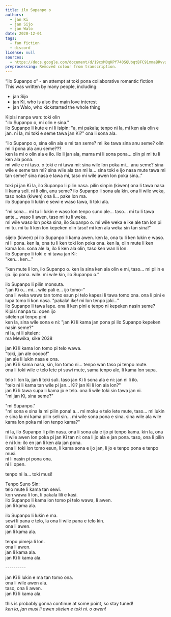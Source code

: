 ```yaml
---
title: ilo Supanpo o
authors:
  - jan Ki
  - jan Sijo
  - jan Walo
date: 2020-12-01
tags:
  - fan fiction
  - discord
license: null
sources:
  - https://docs.google.com/document/d/19cxM0qKPf740SQUbqtBFC91mmaBRvvzjEmqcROA0jFI/edit
preprocessing: Removed colour from transcription.
---
```


“Ilo Supanpo o” - an attempt at toki pona collaborative romantic fiction  \
This was written by many people, including:
  - jan Sijo
  - jan Ki, who is also the main love interest
  - jan Walo, who kickstarted the whole thing

Kipisi nanpa wan: toki olin  \
"ilo Supanpo o, mi olin e sina."  \
ilo Supanpo li kute e ni li isipin: "a, mi pakala; tenpo ni la, mi ken ala olin e jan. ni la, mi toki e seme tawa jan Ki?" ona li sona ala.

“ilo Supanpo o, sina olin ala e mi tan seme? mi ike tawa sina anu seme? olin mi li pona ala anu seme???  \
ken la mi o olin ala e ilo. ilo li jan ala, mama mi li sona pona... olin pi mi tu li ken ala pona.  \
mi wile e ni taso. o toki e ni tawa mi: sina wile lon poka mi... anu seme? sina wile e seme tan mi? sina wile ala tan mi la... sina toki e ijo nasa mute tawa mi tan seme? sina nasa e lawa mi, taso mi wile awen lon poka sina..”

toki pi jan Ki la, ilo Supanpo li pilin nasa. pilin sinpin (kiwen) ona li tawa nasa li kama seli. ni li olin, anu seme? ilo Supanpo li sona ala kin. ona li wile weka, taso noka (kiwen) ona li... pake lon ma. \
ilo Supanpo li lukin e sewi e waso tawa, li toki ala.

“mi sona... mi tu li lukin e waso lon tenpo suno ale... taso... mi tu li tawa ante... waso li awen, taso mi tu li weka.  \
mi wile waso lon poka sina, ilo Supanpo o. mi wile weka e ike ale tan lon pi mi tu. mi tu li ken lon kepeken olin taso! mi ken ala weka sin tan sina!”

sijelo (kiwen) pi ilo Supanpo li kama awen. ken la, ona tu li ken lukin e waso. ni li pona. ken la, ona tu li ken toki lon poka ona. ken la, olin mute li ken kama lon. sona ale la, ilo li ken ala olin, taso ken wan li lon.  \
ilo Supanpo li toki e ni tawa jan Ki:  \
"ken... ken..."

“ken mute li lon, ilo Supanpo o. ken la sina ken ala olin e mi, taso... mi pilin e ijo. ijo pona. wile. mi wile kin, ilo Supanpo o.”

ilo Supanpo li pilin monsuta.  \
"jan Ki o... mi... wile pali e... ijo tomo-"  \
ona li weka wawa tan tomo esun pi telo kapesi li tawa tomo ona. ona li pini e lupa tomo li kon nasa. "pakala! ike! mi lon tenpo jaki..."  \
ilo Supanpo li tawa lape. ona li ken pini e tenpo ni kepeken nasin seme?  \
Kipisi nanpa tu: open ijo  \
sitelen pi tenpo pini  \
ken la, sina wile sona e ni: "jan Ki li kama jan pona pi ilo Supanpo kepeken nasin seme?"  \
ni la, ni li sitelen:  \
ma Mewika, sike 2038

jan Ki li kama lon tomo pi telo wawa.  \
"toki, jan ale ooooo!"  \
jan ale li lukin nasa e ona.  \
jan Ki li kama nasa, sin, lon tomo ni... tenpo wan taso pi tenpo mute.  \
ona li toki wile e telo lete pi suwi mute, sama tenpo ale, li kama lon supa.

telo li lon la, jan li toki suli. taso jan Ki li sona ala e ni: jan ni li ilo.  \
"telo ni li kama tan wile pi jan... Ki? jan Ki li lon ala lon?"  \
jan Ki li tawa supa li kama jo e telo. ona li wile toki sin tawa jan ni.  \
"mi jan Ki, sina seme?"

"mi Supanpo."  \
"mi sona e sina la mi pilin pona! a... mi moku e telo lete mute, taso... mi lukin e sina la mi kama pilin seli sin... mi wile sona pona e sina. sina wile ala wile kama lon poka mi lon tenpo kama?"

ni la, ilo Supanpo li pilin nasa. ona li sona ala e ijo pi tenpo kama. kin la, ona li wile awen lon poka pi jan Ki tan ni: ona li jo ala e jan pona. taso, ona li pilin e ni kin: ilo en jan li ken ala jan pona.  \
ona li toki lon tomo esun, li kama sona e ijo jan, li jo e tenpo pona e tenpo musi.  \
ni li nasin pi pona ona.  \
ni li open.

tenpo ni la… toki musi!

Tenpo Suno Sin:  \
telo mute li kama tan sewi.  \
kon wawa li lon, li pakala lili e kasi.  \
ilo Supanpo li kama lon tomo pi telo wawa, li awen.  \
jan li kama ala.

ilo Supanpo li lukin e ma.  \
sewi li pana e telo, la ona li wile pana e telo kin.  \
ona li awen.  \
jan li kama ala.

tenpo pimeja li lon.  \
ona li awen.  \
jan li kama ala.  \
jan Ki li kama ala.

\----------

jan Ki li lukin e ma tan tomo ona.  \
ona li wile awen ala.  \
taso, ona li awen.  \
jan Ki li kama ala.

this is probably gonna continue at some point, so stay tuned!  \
*ken la, jan musi li awen sitelen e toki ni. o awen!*

